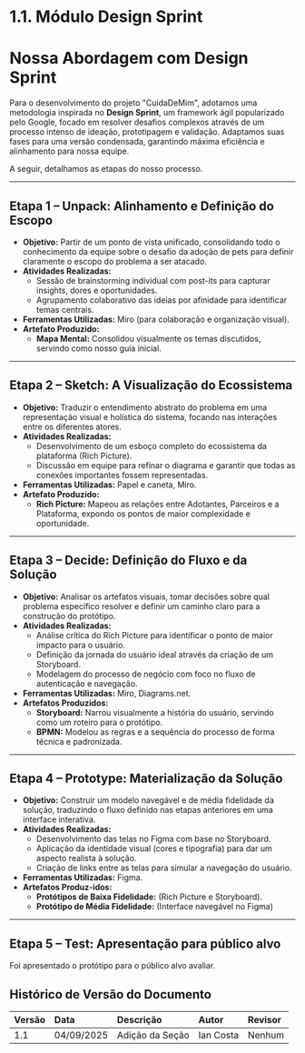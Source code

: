 # 1.1. Módulo Design Sprint

# Nossa Abordagem com Design Sprint

Para o desenvolvimento do projeto "CuidaDeMim", adotamos uma metodologia inspirada no **Design Sprint**, um framework ágil popularizado pelo Google, focado em resolver desafios complexos através de um processo intenso de ideação, prototipagem e validação. Adaptamos suas fases para uma versão condensada, garantindo máxima eficiência e alinhamento para nossa equipe.

A seguir, detalhamos as etapas do nosso processo.

---

## Etapa 1 – Unpack: Alinhamento e Definição do Escopo

* **Objetivo:** Partir de um ponto de vista unificado, consolidando todo o conhecimento da equipe sobre o desafio da adoção de pets para definir claramente o escopo do problema a ser atacado.
* **Atividades Realizadas:**
    * Sessão de brainstorming individual com post-its para capturar insights, dores e oportunidades.
    * Agrupamento colaborativo das ideias por afinidade para identificar temas centrais.
* **Ferramentas Utilizadas:** Miro (para colaboração e organização visual).
* **Artefato Produzido:**
    * **Mapa Mental:** Consolidou visualmente os temas discutidos, servindo como nosso guia inicial.

---

## Etapa 2 – Sketch: A Visualização do Ecossistema

* **Objetivo:** Traduzir o entendimento abstrato do problema em uma representação visual e holística do sistema, focando nas interações entre os diferentes atores.
* **Atividades Realizadas:**
    * Desenvolvimento de um esboço completo do ecossistema da plataforma (Rich Picture).
    * Discussão em equipe para refinar o diagrama e garantir que todas as conexões importantes fossem representadas.
* **Ferramentas Utilizadas:** Papel e caneta, Miro.
* **Artefato Produzido:**
    * **Rich Picture:** Mapeou as relações entre Adotantes, Parceiros e a Plataforma, expondo os pontos de maior complexidade e oportunidade.

---

## Etapa 3 – Decide: Definição do Fluxo e da Solução

* **Objetivo:** Analisar os artefatos visuais, tomar decisões sobre qual problema específico resolver e definir um caminho claro para a construção do protótipo.
* **Atividades Realizadas:**
    * Análise crítica do Rich Picture para identificar o ponto de maior impacto para o usuário.
    * Definição da jornada do usuário ideal através da criação de um Storyboard.
    * Modelagem do processo de negócio com foco no fluxo de autenticação e navegação.
* **Ferramentas Utilizadas:** Miro, Diagrams.net.
* **Artefatos Produzidos:**
    * **Storyboard:** Narrou visualmente a história do usuário, servindo como um roteiro para o protótipo.
    * **BPMN:** Modelou as regras e a sequência do processo de forma técnica e padronizada.

---

## Etapa 4 – Prototype: Materialização da Solução

* **Objetivo:** Construir um modelo navegável e de média fidelidade da solução, traduzindo o fluxo definido nas etapas anteriores em uma interface interativa.
* **Atividades Realizadas:**
    * Desenvolvimento das telas no Figma com base no Storyboard.
    * Aplicação da identidade visual (cores e tipografia) para dar um aspecto realista à solução.
    * Criação de links entre as telas para simular a navegação do usuário.
* **Ferramentas Utilizadas:** Figma.
* **Artefatos Produz-idos:**
    * **Protótipos de Baixa Fidelidade:** (Rich Picture e Storyboard).
    * **Protótipo de Média Fidelidade:** (Interface navegável no Figma)

---

## Etapa 5 – Test: Apresentação para público alvo
Foi apresentado o protótipo para o público alvo avaliar.


## Histórico de Versão do Documento

| Versão | Data | Descrição | Autor | Revisor |
| :--- | :--- | :--- | :--- | :--- |
| 1.1 | 04/09/2025 | Adição da Seção | Ian Costa | Nenhum |